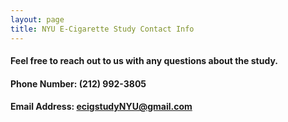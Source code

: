 ```yaml
---
layout: page
title: NYU E-Cigarette Study Contact Info
---
```


#### Feel free to reach out to us with any questions about the study. 
#### Phone Number: (212) 992-3805
#### Email Address: ecigstudyNYU@gmail.com
